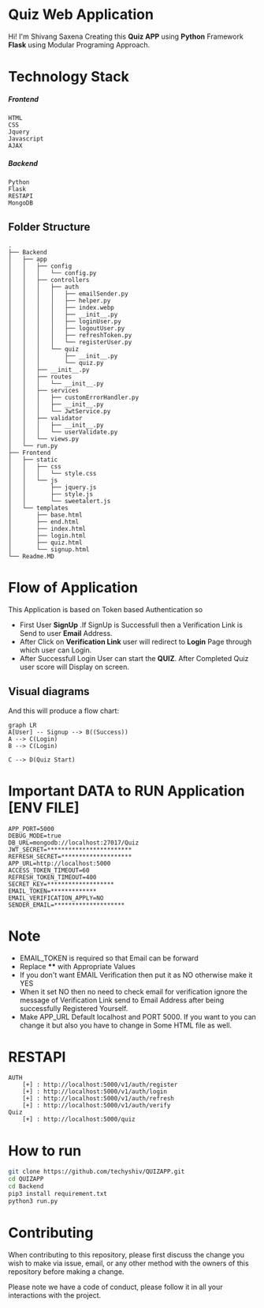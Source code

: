 # Quiz Web Application

Hi! I'm Shivang Saxena Creating this **Quiz APP** using **Python** Framework **Flask** using Modular Programing Approach.

# Technology Stack

<h5>Frontend</h5>
	
	HTML
	CSS
	Jquery
	Javascript
	AJAX

<h5> Backend </h5>
	
	Python
	Flask
	RESTAPI
	MongoDB

## Folder Structure

```
.
├── Backend
│   ├── app
│   │   ├── config
│   │   │   └── config.py
│   │   ├── controllers
│   │   │   ├── auth
│   │   │   │   ├── emailSender.py
│   │   │   │   ├── helper.py
│   │   │   │   ├── index.webp
│   │   │   │   ├── __init__.py
│   │   │   │   ├── loginUser.py
│   │   │   │   ├── logoutUser.py
│   │   │   │   ├── refreshToken.py
│   │   │   │   └── registerUser.py
│   │   │   └── quiz
│   │   │       ├── __init__.py
│   │   │       └── quiz.py
│   │   ├── __init__.py
│   │   ├── routes
│   │   │   └── __init__.py
│   │   ├── services
│   │   │   ├── customErrorHandler.py
│   │   │   ├── __init__.py
│   │   │   └── JwtService.py
│   │   ├── validator
│   │   │   ├── __init__.py
│   │   │   └── userValidate.py
│   │   └── views.py
│   └── run.py
├── Frontend
│   ├── static
│   │   ├── css
│   │   │   └── style.css
│   │   └── js
│   │       ├── jquery.js
│   │       ├── style.js
│   │       └── sweetalert.js
│   └── templates
│       ├── base.html
│       ├── end.html
│       ├── index.html
│       ├── login.html
│       ├── quiz.html
│       └── signup.html
└── Readme.MD
```

# Flow of Application

This Application is based on Token based Authentication so

- First User **SignUp** .If SignUp is Successfull then a Verification Link is Send to user **Email**
  Address.
- After Click on **Verification Link** user will redirect to **Login**
  Page through which user can Login.
- After Successfull Login User can start the **QUIZ**. After Completed Quiz user score will Display on screen.

## Visual diagrams

And this will produce a flow chart:

```mermaid
graph LR
A[User] -- Signup --> B((Success))
A --> C(Login)
B --> C(Login)

C --> D(Quiz Start)
```

# Important DATA to RUN Application [ENV FILE]

```env
APP_PORT=5000
DEBUG_MODE=true
DB_URL=mongodb://localhost:27017/Quiz
JWT_SECRET=************************
REFRESH_SECRET=********************
APP_URL=http://localhost:5000
ACCESS_TOKEN_TIMEOUT=60
REFRESH_TOKEN_TIMEOUT=400
SECRET_KEY=*******************
EMAIL_TOKEN=*************
EMAIL_VERIFICATION_APPLY=NO
SENDER_EMAIL=********************
```

# Note

- EMAIL_TOKEN is required so that Email can be forward
- Replace **\*\*** with Appropriate Values
- If you don't want EMAIL Verification then put it as NO otherwise make it YES
- When it set NO then no need to check email for verification ignore the message of Verification Link send to Email Address after being successfully Registered Yourself.
- Make APP_URL Default localhost and PORT 5000. If you want to you can change it but also you have to change in Some HTML file as well.

# RESTAPI

    AUTH
    	[+] : http://localhost:5000/v1/auth/register
    	[+] : http://localhost:5000/v1/auth/login
    	[+] : http://localhost:5000/v1/auth/refresh
    	[+] : http://localhost:5000/v1/auth/verify
    Quiz
    	[+] : http://localhost:5000/quiz

# How to run

```bash
git clone https://github.com/techyshiv/QUIZAPP.git
cd QUIZAPP
cd Backend
pip3 install requirement.txt
python3 run.py
```

# Contributing

When contributing to this repository, please first discuss the change you wish to make via issue,
email, or any other method with the owners of this repository before making a change.

Please note we have a code of conduct, please follow it in all your interactions with the project.
